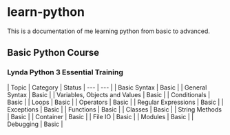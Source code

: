 # learn-python
This is a documentation of me learning python from basic to advanced.


## Basic Python Course 
### Lynda Python 3 Essential Training
| Topic | Category | Status
| --- | --- |
| Basic Syntax | Basic |
| General Syntax | Basic | 
| Variables, Objects and Values | Basic |
| Conditionals | Basic | 
| Loops | Basic | 
| Operators | Basic | 
| Regular Expressions | Basic |
| Exceptions | Basic |
| Functions | Basic | 
| Classes | Basic |
| String Methods | Basic |
| Container | Basic |
| File IO | Basic |
| Modules | Basic | 
| Debugging | Basic | 